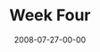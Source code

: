 ---
layout: message
category: message
series: "One"
title: "Week Four"
date: 2008-07-27-00-00
message_id: 508
---